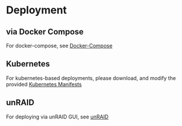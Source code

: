 # Deployment

## via Docker Compose

For docker-compose, see [Docker-Compose](./../Examples/Docker-Compose/README.md)

## Kubernetes

For kubernetes-based deployments, please download, and modify the provided [Kubernetes Manifests](./../Examples/Kubernetes/manifests.yaml)

## unRAID

For deploying via unRAID GUI, see [unRAID](./../Examples/unRAID/README.md)
